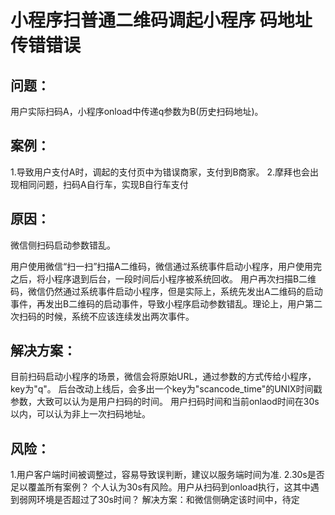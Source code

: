 # 小程序扫普通二维码调起小程序 码地址传错错误

## 问题：
用户实际扫码A，小程序onload中传递q参数为B(历史扫码地址)。

## 案例：
1.导致用户支付A时，调起的支付页中为错误商家，支付到B商家。
2.摩拜也会出现相同问题，扫码A自行车，实现B自行车支付

## 原因：
微信侧扫码启动参数错乱。

用户使用微信“扫一扫”扫描A二维码，微信通过系统事件启动小程序，用户使用完之后，将小程序退到后台，一段时间后小程序被系统回收。
用户再次扫描B二维码，微信仍然通过系统事件启动小程序，但是实际上，系统先发出A二维码的启动事件，再发出B二维码的启动事件，导致小程序启动参数错乱。理论上，用户第二次扫码的时候，系统不应该连续发出两次事件。

## 解决方案：
目前扫码启动小程序的场景，微信会将原始URL，通过参数的方式传给小程序，key为"q"。
后台改动上线后，会多出一个key为"scancode_time"的UNIX时间戳参数，大致可以认为是用户扫码的时间。
用户扫码时间和当前onlaod时间在30s以内，可以认为非上一次扫码地址。

## 风险：
1.用户客户端时间被调整过，容易导致误判断，建议以服务端时间为准.
2.30s是否足以覆盖所有案例？ 个人认为30s有风险。用户从扫码到onload执行，这其中遇到弱网环境是否超过了30s时间？
解决方案：和微信侧确定该时间中，待定



